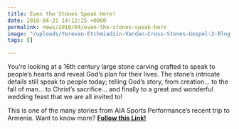 ```yaml
---
title: Even the Stones Speak Here!
date: 2018-04-21 14:12:25 +0000
permalink: news/2018/04/even-the-stones-speak-here
image: "/uploads/Yerevan-Etchmiadzin-Vardan-Cross-Stones-Gospel-2-Blog-169x300.jpg"
tags: []

---
```

You’re looking at a 16th century large stone carving crafted to speak to people’s hearts and reveal God’s plan for their lives. The stone’s intricate details still speak to people today; telling God’s story, from creation… to the fall of man… to Christ’s sacrifice… and finally to a great and wonderful wedding feast that we are all invited to!

This is one of the many stories from AIA Sports Performance’s recent trip to Armenia. Want to know more? [**Follow this Link!**](2018/04/Even-the-Stones-Speak-Here.pdf "Even the Stones Speak Here")